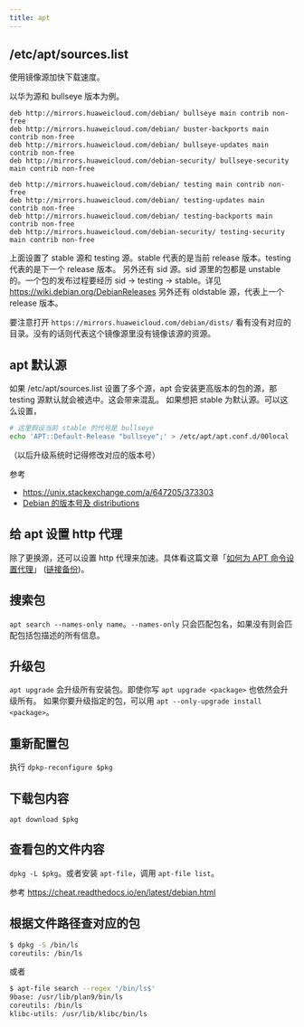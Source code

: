 ```yaml
---
title: apt
---
```



## /etc/apt/sources.list

使用镜像源加快下载速度。

以华为源和 bullseye 版本为例。

```
deb http://mirrors.huaweicloud.com/debian/ bullseye main contrib non-free
deb http://mirrors.huaweicloud.com/debian/ buster-backports main contrib non-free
deb http://mirrors.huaweicloud.com/debian/ bullseye-updates main contrib non-free
deb http://mirrors.huaweicloud.com/debian-security/ bullseye-security main contrib non-free

deb http://mirrors.huaweicloud.com/debian/ testing main contrib non-free
deb http://mirrors.huaweicloud.com/debian/ testing-updates main contrib non-free
deb http://mirrors.huaweicloud.com/debian/ testing-backports main contrib non-free
deb http://mirrors.huaweicloud.com/debian-security/ testing-security main contrib non-free
```

上面设置了 stable 源和 testing 源。stable 代表的是当前 release 版本。testing 代表的是下一个 release 版本。
另外还有 sid 源。sid 源里的包都是 unstable 的。一个包的发布过程要经历 sid -> testing -> stable。详见 https://wiki.debian.org/DebianReleases
另外还有 oldstable 源，代表上一个 release 版本。


要注意打开 `https://mirrors.huaweicloud.com/debian/dists/` 看有没有对应的目录。没有的话则代表这个镜像源里没有镜像该源的资源。

## apt 默认源

如果 /etc/apt/sources.list 设置了多个源，apt 会安装更高版本的包的源，那 testing 源默认就会被选中。这会带来混乱。
如果想把 stable 为默认源。可以这么设置，

```sh
# 这里假设当前 stable 的代号是 bullseye
echo 'APT::Default-Release "bullseye";' > /etc/apt/apt.conf.d/00local
```

（以后升级系统时记得修改对应的版本号）

参考

- https://unix.stackexchange.com/a/647205/373303
- [Debian 的版本号及 distributions](https://archive.ph/i4N0T)

## 给 apt 设置 http 代理

除了更换源，还可以设置 http 代理来加速。具体看这篇文章「[如何为 APT 命令设置代理](https://linux.cn/article-15815-1.html)」 ([链接备份](https://archive.md/HBhB4))。

## 搜索包

`apt search --names-only name`。`--names-only` 只会匹配包名，如果没有则会匹配包括包描述的所有信息。

## 升级包

`apt upgrade` 会升级所有安装包。即使你写 `apt upgrade <package>` 也依然会升级所有。
如果你要升级指定的包，可以用 `apt --only-upgrade install <package>`。

## 重新配置包

执行 `dpkp-reconfigure $pkg`

## 下载包内容

`apt download $pkg`

## 查看包的文件内容

`dpkg -L $pkg`。或者安装 `apt-file`，调用 `apt-file list`。

参考 https://cheat.readthedocs.io/en/latest/debian.html

## 根据文件路径查对应的包

```sh
$ dpkg -S /bin/ls
coreutils: /bin/ls
```

或者

```sh
$ apt-file search --regex '/bin/ls$'
9base: /usr/lib/plan9/bin/ls
coreutils: /bin/ls
klibc-utils: /usr/lib/klibc/bin/ls
```
